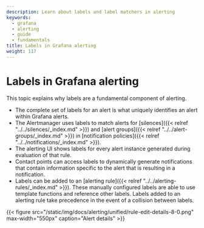 ```yaml
---
description: Learn about labels and label matchers in alerting
keywords:
  - grafana
  - alerting
  - guide
  - fundamentals
title: Labels in Grafana alerting
weight: 117
---
```


# Labels in Grafana alerting

This topic explains why labels are a fundamental component of alerting.

- The complete set of labels for an alert is what uniquely identifies an alert within Grafana alerts.
- The Alertmanager uses labels to match alerts for [silences]({{< relref "../../silences/_index.md" >}}) and [alert groups]({{< relref "../../alert-groups/_index.md" >}}) in [notification policies]({{< relref "../../notifications/_index.md" >}}).
- The alerting UI shows labels for every alert instance generated during evaluation of that rule.
- Contact points can access labels to dynamically generate notifications that contain information specific to the alert that is resulting in a notification.
- Labels can be added to an [alerting rule]({{< relref "../../alerting-rules/_index.md" >}}). These manually configured labels are able to use template functions and reference other labels. Labels added to an alerting rule take precedence in the event of a collision between labels.

{{< figure src="/static/img/docs/alerting/unified/rule-edit-details-8-0.png" max-width="550px" caption="Alert details" >}}
